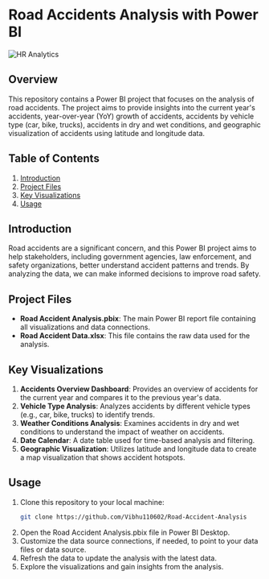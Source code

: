 # Road Accidents Analysis with Power BI

![HR Analytics](https://i.ibb.co/yF463Cg/Screenshot-120.png)

## Overview
This repository contains a Power BI project that focuses on the analysis of road accidents. The project aims to provide insights into the current year's accidents, year-over-year (YoY) growth of accidents, accidents by vehicle type (car, bike, trucks), accidents in dry and wet conditions, and geographic visualization of accidents using latitude and longitude data.

## Table of Contents
1. [Introduction](#introduction)
2. [Project Files](#project-files)
3. [Key Visualizations](#key-visualizations)
4. [Usage](#usage)
   
## Introduction
Road accidents are a significant concern, and this Power BI project aims to help stakeholders, including government agencies, law enforcement, and safety organizations, better understand accident patterns and trends. By analyzing the data, we can make informed decisions to improve road safety.

## Project Files
- **Road Accident Analysis.pbix**: The main Power BI report file containing all visualizations and data connections.
- **Road Accident Data.xlsx**: This file contains the raw data used for the analysis.

## Key Visualizations
1. **Accidents Overview Dashboard**: Provides an overview of accidents for the current year and compares it to the previous year's data.
2. **Vehicle Type Analysis**: Analyzes accidents by different vehicle types (e.g., car, bike, trucks) to identify trends.
3. **Weather Conditions Analysis**: Examines accidents in dry and wet conditions to understand the impact of weather on accidents.
4. **Date Calendar**: A date table used for time-based analysis and filtering.
5. **Geographic Visualization**: Utilizes latitude and longitude data to create a map visualization that shows accident hotspots.

## Usage
1. Clone this repository to your local machine:
    ```bash
   git clone https://github.com/Vibhu110602/Road-Accident-Analysis
   ```
2. Open the Road Accident Analysis.pbix file in Power BI Desktop.
3. Customize the data source connections, if needed, to point to your data files or data source.
4. Refresh the data to update the analysis with the latest data.
5. Explore the visualizations and gain insights from the analysis. 
